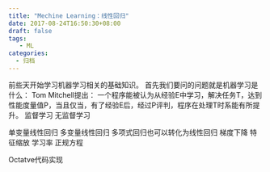 ```yaml
---
title: "Mechine Learning：线性回归"
date: 2017-08-24T16:50:30+08:00
draft: false
tags: 
   - ML
categories:
  - 归档
---
```


前些天开始学习机器学习相关的基础知识。
首先我们要问的问题就是机器学习是什么：
Tom Mitchell提出： 一个程序能被认为从经验E中学习，解决任务T，达到性能度量值P，当且仅当，有了经验E后，经过P评判，程序在处理T时系能有所提升。
监督学习
无监督学习

单变量线性回归
多变量线性回归
多项式回归也可以转化为线性回归
梯度下降
特征缩放
学习率
正规方程

Octatve代码实现